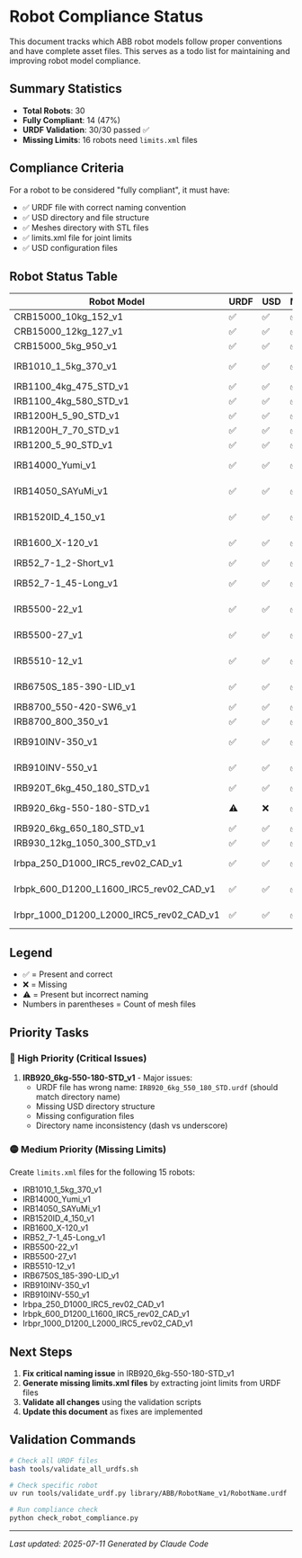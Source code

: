# Robot Compliance Status

This document tracks which ABB robot models follow proper conventions and have complete asset files. This serves as a todo list for maintaining and improving robot model compliance.

## Summary Statistics

- **Total Robots**: 30
- **Fully Compliant**: 14 (47%)
- **URDF Validation**: 30/30 passed ✅
- **Missing Limits**: 16 robots need `limits.xml` files

## Compliance Criteria

For a robot to be considered "fully compliant", it must have:
- ✅ URDF file with correct naming convention
- ✅ USD directory and file structure
- ✅ Meshes directory with STL files
- ✅ limits.xml file for joint limits
- ✅ USD configuration files

## Robot Status Table

| Robot Model | URDF | USD | Meshes | Limits | Config | Status | Priority |
|-------------|------|-----|--------|--------|--------|---------|----------|
| CRB15000_10kg_152_v1 | ✅ | ✅ | ✅ (7) | ✅ | ✅ | **COMPLIANT** | ✅ |
| CRB15000_12kg_127_v1 | ✅ | ✅ | ✅ (7) | ✅ | ✅ | **COMPLIANT** | ✅ |
| CRB15000_5kg_950_v1 | ✅ | ✅ | ✅ (7) | ✅ | ✅ | **COMPLIANT** | ✅ |
| IRB1010_1_5kg_370_v1 | ✅ | ✅ | ✅ (7) | ❌ | ✅ | Missing limits | 🔴 |
| IRB1100_4kg_475_STD_v1 | ✅ | ✅ | ✅ (7) | ✅ | ✅ | **COMPLIANT** | ✅ |
| IRB1100_4kg_580_STD_v1 | ✅ | ✅ | ✅ (7) | ✅ | ✅ | **COMPLIANT** | ✅ |
| IRB1200H_5_90_STD_v1 | ✅ | ✅ | ✅ (7) | ✅ | ✅ | **COMPLIANT** | ✅ |
| IRB1200H_7_70_STD_v1 | ✅ | ✅ | ✅ (7) | ✅ | ✅ | **COMPLIANT** | ✅ |
| IRB1200_5_90_STD_v1 | ✅ | ✅ | ✅ (7) | ✅ | ✅ | **COMPLIANT** | ✅ |
| IRB14000_Yumi_v1 | ✅ | ✅ | ✅ (15) | ❌ | ✅ | Missing limits | 🔴 |
| IRB14050_SAYuMi_v1 | ✅ | ✅ | ✅ (8) | ❌ | ✅ | Missing limits | 🔴 |
| IRB1520ID_4_150_v1 | ✅ | ✅ | ✅ (7) | ❌ | ✅ | Missing limits | 🔴 |
| IRB1600_X-120_v1 | ✅ | ✅ | ✅ (7) | ❌ | ✅ | Missing limits | 🔴 |
| IRB52_7-1_2-Short_v1 | ✅ | ✅ | ✅ (7) | ✅ | ✅ | **COMPLIANT** | ✅ |
| IRB52_7-1_45-Long_v1 | ✅ | ✅ | ✅ (7) | ❌ | ✅ | Missing limits | 🔴 |
| IRB5500-22_v1 | ✅ | ✅ | ✅ (8) | ❌ | ✅ | Missing limits | 🔴 |
| IRB5500-27_v1 | ✅ | ✅ | ✅ (9) | ❌ | ✅ | Missing limits | 🔴 |
| IRB5510-12_v1 | ✅ | ✅ | ✅ (8) | ❌ | ✅ | Missing limits | 🔴 |
| IRB6750S_185-390-LID_v1 | ✅ | ✅ | ✅ (8) | ❌ | ✅ | Missing limits | 🔴 |
| IRB8700_550-420-SW6_v1 | ✅ | ✅ | ✅ (7) | ✅ | ✅ | **COMPLIANT** | ✅ |
| IRB8700_800_350_v1 | ✅ | ✅ | ✅ (8) | ✅ | ✅ | **COMPLIANT** | ✅ |
| IRB910INV-350_v1 | ✅ | ✅ | ✅ (4) | ❌ | ✅ | Missing limits | 🔴 |
| IRB910INV-550_v1 | ✅ | ✅ | ✅ (5) | ❌ | ✅ | Missing limits | 🔴 |
| IRB920T_6kg_450_180_STD_v1 | ✅ | ✅ | ✅ (4) | ✅ | ✅ | **COMPLIANT** | ✅ |
| IRB920_6kg-550-180-STD_v1 | ⚠️ | ❌ | ✅ (4) | ✅ | ❌ | **MAJOR ISSUES** | 🔴 |
| IRB920_6kg_650_180_STD_v1 | ✅ | ✅ | ✅ (4) | ✅ | ✅ | **COMPLIANT** | ✅ |
| IRB930_12kg_1050_300_STD_v1 | ✅ | ✅ | ✅ (4) | ✅ | ✅ | **COMPLIANT** | ✅ |
| Irbpa_250_D1000_IRC5_rev02_CAD_v1 | ✅ | ✅ | ✅ (3) | ❌ | ✅ | Missing limits | 🔴 |
| Irbpk_600_D1200_L1600_IRC5_rev02_CAD_v1 | ✅ | ✅ | ✅ (4) | ❌ | ✅ | Missing limits | 🔴 |
| Irbpr_1000_D1200_L2000_IRC5_rev02_CAD_v1 | ✅ | ✅ | ✅ (4) | ❌ | ✅ | Missing limits | 🔴 |

## Legend

- ✅ = Present and correct
- ❌ = Missing
- ⚠️ = Present but incorrect naming
- Numbers in parentheses = Count of mesh files

## Priority Tasks

### 🔴 High Priority (Critical Issues)

1. **IRB920_6kg-550-180-STD_v1** - Major issues:
   - URDF file has wrong name: `IRB920_6kg_550_180_STD.urdf` (should match directory name)
   - Missing USD directory structure
   - Missing configuration files
   - Directory name inconsistency (dash vs underscore)

### 🟡 Medium Priority (Missing Limits)

Create `limits.xml` files for the following 15 robots:
- IRB1010_1_5kg_370_v1
- IRB14000_Yumi_v1
- IRB14050_SAYuMi_v1
- IRB1520ID_4_150_v1
- IRB1600_X-120_v1
- IRB52_7-1_45-Long_v1
- IRB5500-22_v1
- IRB5500-27_v1
- IRB5510-12_v1
- IRB6750S_185-390-LID_v1
- IRB910INV-350_v1
- IRB910INV-550_v1
- Irbpa_250_D1000_IRC5_rev02_CAD_v1
- Irbpk_600_D1200_L1600_IRC5_rev02_CAD_v1
- Irbpr_1000_D1200_L2000_IRC5_rev02_CAD_v1

## Next Steps

1. **Fix critical naming issue** in IRB920_6kg-550-180-STD_v1
2. **Generate missing limits.xml files** by extracting joint limits from URDF files
3. **Validate all changes** using the validation scripts
4. **Update this document** as fixes are implemented

## Validation Commands

```bash
# Check all URDF files
bash tools/validate_all_urdfs.sh

# Check specific robot
uv run tools/validate_urdf.py library/ABB/RobotName_v1/RobotName.urdf

# Run compliance check
python check_robot_compliance.py
```

---
*Last updated: 2025-07-11*
*Generated by Claude Code*